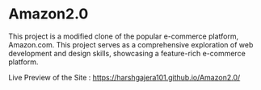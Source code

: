 # Amazon2.0
This project is a modified clone of the popular e-commerce platform, Amazon.com. This project serves as a comprehensive exploration of web development and design skills, showcasing a feature-rich e-commerce platform. 

Live Preview of the Site : https://harshgajera101.github.io/Amazon2.0/
